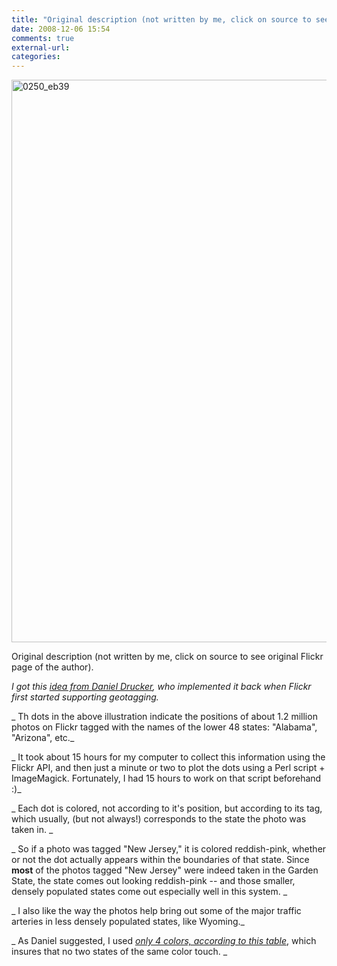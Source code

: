 ```yaml
---
title: "Original description (not written by me, click on source to see original Flickr page of the author)."
date: 2008-12-06 15:54
comments: true
external-url:
categories:
---
```

[<img src="http://a.asset.soup.io/asset/0185/0250_eb39.jpeg" width="1200" height="900" alt="0250_eb39" />][1]

Original description (not written by me, click on source to see original Flickr page of the author).  
  
_I got this _[idea from Daniel Drucker][2]_, who implemented it back when Flickr first started supporting geotagging._  
  
_ Th dots in the above illustration indicate the positions of about 1.2 million photos on Flickr tagged with the names of the lower 48 states: "Alabama", "Arizona", etc._  
  
_ It took about 15 hours for my computer to collect this information using the Flickr API, and then just a minute or two to plot the dots using a Perl script + ImageMagick. Fortunately, I had 15 hours to work on that script beforehand :)_  
  
_ Each dot is colored, not according to it's position, but according to its tag, which usually, (but not always!) corresponds to the state the photo was taken in. _  
  
_ So if a photo was tagged "New Jersey," it is colored reddish-pink, whether or not the dot actually appears within the boundaries of that state. Since __most__ of the photos tagged "New Jersey" were indeed taken in the Garden State, the state comes out looking reddish-pink -- and those smaller, densely populated states come out especially well in this system. _  
  
_ I also like the way the photos help bring out some of the major traffic arteries in less densely populated states, like Wyoming._  
  
_ As Daniel suggested, I used _[only 4 colors, according to this table][3]_, which insures that no two states of the same color touch. _

  [1]: http://www.flickr.com/photos/krazydad/2986774792/
  [2]: http://3e.org/dmd/scents/archives/326
  [3]: http://weblog.fortnow.com/2006/05/four-coloring-united-states.html
